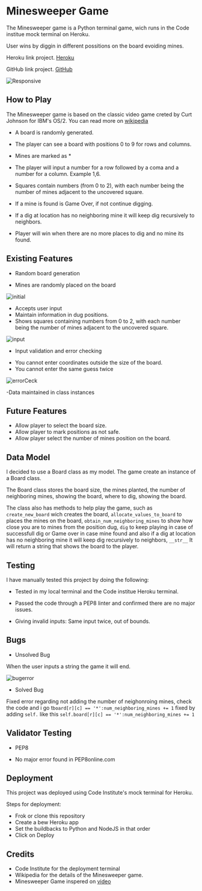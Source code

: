 # Minesweeper Game

The Minesweeper game is a Python terminal game, wich runs in the Code institue mock terminal on Heroku.

User wins by diggin in different possitions on the board evoiding mines.

Heroku link project. [Heroku](https://minesweeper-game2022.herokuapp.com/)

GitHub link project. [GitHub](https://github.com/JuanManuelNaya/minesweeper-game)

![Responsive](/images/Deployment.JPG)

## How to Play

The Minesweeper game is based on the classic video game creted by Curt Johnson for IBM's OS/2. You can read more on [wikipedia](https://en.wikipedia.org/wiki/Microsoft_Minesweeper)

* A board is randomly generated.

* The player can see a board with positions 0 to 9 for rows and columns.

* Mines are marked as *

* The player will input a number for a row followed by a coma and a number for a column. Example 1,6.

* Squares contain numbers (from 0 to 2), with each number being the number of mines adjacent to the uncovered square.

* If a mine is found is Game Over, if not continue digging.

* If a  dig at location has no neighboring mine it will keep dig recursively to neighbors. 

* Player will win when there are no more places to dig and no mine its found.

## Existing Features

* Random board generation
- Mines are randomly placed on the board

![initial](/images/boardInitial.JPG)

- Accepts user input
- Maintain information in dug positions.
- Shows squares containing numbers from 0 to 2, with each number being the number of mines adjacent to the uncovered square.

![input](/images/result.JPG)

* Input validation and error checking
- You cannot enter coordinates outside the size of the board.
- You cannot enter the same guess twice

![errorCeck](/images/Invalid%20location.JPG)

-Data maintained in class instances

## Future Features
- Allow player to select the board size.
- Allow player to mark positions as not safe.
- Allow player select the number of mines position on the board.

## Data Model

I decided to use a Board class as my model. The game create an instance of a Board class.

The Board class stores the board size, the mines planted, the number of neighboring mines, showing the board, where to dig, showing the board.

The class also has methods to help play the game, such as `create_new_board` wich creates the board, `allocate_values_to_board` to places the mines on the board,  `obtain_num_neighboring_mines` to show how close you are to mines from the position dug,  `dig` to keep playing in case of successfull dig or Game over in case mine found and also if a  dig at location has no neighboring mine it will keep dig recursively to neighbors, `__str__` It will return a string that shows the board to the player.

## Testing

I have manually tested this project by doing the following:

- Tested in my local terminal and the Code institue Heroku terminal.

- Passed the code through a PEP8 linter and confirmed there are no major issues.

- Giving invalid inputs: Same input twice, out of bounds.

## Bugs

* Unsolved Bug

When the user inputs a string the game it will end.

![bugerror](/images/InvalidinputCat.JPG)

* Solved Bug

Fixed error regarding not adding the number of neighonroing mines, check the code and i go t`board[r][c] == '*':num_neighboring_mines += 1` fixed by adding `self.` like this `self.board[r][c] == '*':num_neighboring_mines += 1`

## Validator Testing

* PEP8

- No major error found in PEP8online.com

## Deployment

This project was deployed using Code Institute's mock terminal for Heroku.

Steps for deployment:
- Frok or clone this repository
- Create a bew Heroku app
- Set the buildbacks to Python and NodeJS in that order
- Click on Deploy

## Credits

- Code Institute for the deployment terminal
- Wikipedia for the details of the Minesweeper game.
- Minesweeper Game inspered on [video](https://www.youtube.com/watch?v=8ext9G7xspg&t=14s)


